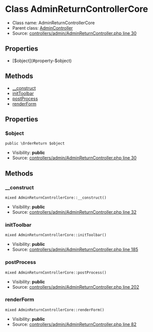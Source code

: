Class AdminReturnControllerCore
=====================





* Class name: AdminReturnControllerCore
* Parent class: [AdminController](class.AdminControllerCore)
* Source: [controllers/admin/AdminReturnController.php line 30](https://github.com/PrestaShop/PrestaShop/blob/1.6.1.1/controllers/admin/AdminReturnController.php#L30)



Properties
----------

* [$object](#property-$object)

Methods
-------
* [__construct](#method-__construct)
* [initToolbar](#method-initToolbar)
* [postProcess](#method-postProcess)
* [renderForm](#method-renderForm)




Properties
----------


### <a name="property-$object"></a>$object

    public \OrderReturn $object





* Visibility: **public**
* Source: [controllers/admin/AdminReturnController.php line 30](https://github.com/PrestaShop/PrestaShop/blob/1.6.1.1/controllers/admin/AdminReturnController.php#L30)


Methods
-------


### <a name="method-__construct"></a>__construct

    mixed AdminReturnControllerCore::__construct()





* Visibility: **public**
* Source: [controllers/admin/AdminReturnController.php line 32](https://github.com/PrestaShop/PrestaShop/blob/1.6.1.1/controllers/admin/AdminReturnController.php#L32)




### <a name="method-initToolbar"></a>initToolbar

    mixed AdminReturnControllerCore::initToolbar()





* Visibility: **public**
* Source: [controllers/admin/AdminReturnController.php line 185](https://github.com/PrestaShop/PrestaShop/blob/1.6.1.1/controllers/admin/AdminReturnController.php#L185)




### <a name="method-postProcess"></a>postProcess

    mixed AdminReturnControllerCore::postProcess()





* Visibility: **public**
* Source: [controllers/admin/AdminReturnController.php line 202](https://github.com/PrestaShop/PrestaShop/blob/1.6.1.1/controllers/admin/AdminReturnController.php#L202)




### <a name="method-renderForm"></a>renderForm

    mixed AdminReturnControllerCore::renderForm()





* Visibility: **public**
* Source: [controllers/admin/AdminReturnController.php line 82](https://github.com/PrestaShop/PrestaShop/blob/1.6.1.1/controllers/admin/AdminReturnController.php#L82)



